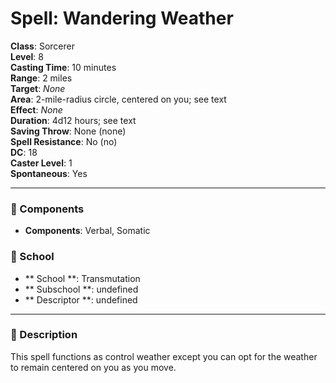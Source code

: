 
# Spell: Wandering Weather
**Class**: Sorcerer  
**Level**: 8  
**Casting Time**: 10 minutes  
**Range**: 2 miles  
**Target**: _None_  
**Area**: 2-mile-radius circle, centered on you; see text  
**Effect**: _None_  
**Duration**: 4d12 hours; see text  
**Saving Throw**: None (none)  
**Spell Resistance**: No (no)  
**DC**: 18  
**Caster Level**: 1  
**Spontaneous**: Yes

---

### 🔮 Components
- **Components**: Verbal, Somatic

### 🏫 School
- ** School **: Transmutation
- ** Subschool **: undefined
- ** Descriptor **: undefined
---

### 📜 Description
This spell functions as control weather except you can opt for the weather to remain centered on you as you move.
